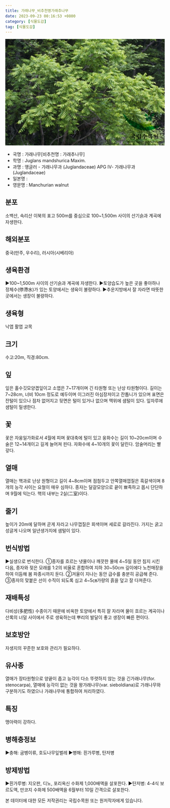 ```yaml
---
title: 가래나무_비추천명가래추나무
date: 2023-09-23 00:16:53 +0800
category: [식물도감]
tag: [식물도감]
---
```




![가래나무[비추천명 : 가래추나무]](/assets/img/fileUpload/plants/basic/Juglandaceae/Juglans/8917/1_th2.JPG)
- 국명 : 가래나무[비추천명 : 가래추나무]
- 학명 : Juglans mandshurica Maxim.
- 과명 : 앵글러 - 가래나무과 (Juglandaceae) APG Ⅳ- 가래나무과 (Juglandaceae)
- 일본명 : 
- 영문명 : Manchurian walnut


## 분포
소백산, 속리산 이북의 표고 500m를 중심으로 100~1,500m 사이의 산기슭과 계곡에 자생한다.
## 해외분포
중국(만주, 우수리), 러시아(시베리아)
## 생육환경
▶100~1,500m 사이의 산기슭과 계곡에 자생한다.
▶토양습도가 높은 곳을 좋아하나 정체수(停滯水)가 있는 토양에서는 생육이 불량하다. 
▶추운지방에서 잘 자라면 따뜻한 곳에서는 생장이 불량하다.
## 생육형
낙엽 활엽 교목
## 크기
수고:20m, 직경:80cm.
## 잎
잎은 홀수깃모양겹잎이고 소엽은 7~17개이며 긴 타원형 또는 난상 타원형이다. 길이는 7~28cm, 너비 10cm 정도로 예두이며 이그러진 아심장저이고 잔톱니가 있으며 표면은 잔털이 있으나 점차 없어지고 뒷면은 털이 있거나 없으며 맥위에 샘털이 있다. 잎자루에 샘털이 밀생한다.
## 꽃
꽃은 자웅일가화로서 4월에 피며 꽃대축에 털이 있고 웅화수는 길이 10~20cm이며 수술은 12~14개이고 길게 늘어져 핀다. 자화수에 4~10개의 꽃이 달린다. 암술머리는 빨갛다.
## 열매
열매는 핵과로 난상 원형이고 길이 4~8cm이며 점첨두고 안쪽열매껍질은 흑갈색이며 8개의 능각 사이는 요철이 매우 심하다. 종자는 달걀모양으로 끝이 뾰족하고 몹시 단단하며 9월에 익는다. 핵의 내부는 2실(二室)이다.
## 줄기
높이가 20m에 달하며 곧게 자라고 나무껍질은 회색이며 세로로 갈라진다. 가지는 굵고 성글게 나오며 일년생가지에 샘털이 있다.
## 번식방법
▶실생으로 번식한다. 
①종자를 흐르는 냇물이나 깨끗한 물에 4~5일 동안 침지 시킨 다음, 종자와 젖은 모래를 1:2의 비율로 혼합하여 지하 30~50cm 깊이에다 노천매장을 하여 이듬해 봄 파종시까지 둔다. 
②겨울이 지나는 동안 급수를 충분히 공급해 준다.
③종자의 맞붙은 선이 수직이 되도록 심고 4~5㎝가량의 흙을 덮고 잘 다져준다.
## 재배특성
다비성(多肥性) 수종이기 때문에 비옥한 토양에서 특히 잘 자라며 물이 흐르는 계곡이나 산록의 너덜 사이에서 주로 생육하는데 뿌리의 발달이 좋고 생장이 빠른 편이다.
## 보호방안
자생지의 꾸준한 보호와 관리가 필요하다.
## 유사종
열매가 장타원형으로 양끝이 좁고 능각이 다소 뚜렷하지 않는 것을 긴가래나무(for. stenocarpa), 열매에 능각이 없는 것을 왕가래나무(var. sieboldiana)로 가래나무와 구분하기도 하였으나 가래나무에 통합하여 처리하였다.
## 특징
맹아력이 강하다.
## 병해충정보
▶충해: 굼벵이류, 호도나무잎벌레
▶병해: 흰가루병, 탄저병
## 방제방법
▶흰가루병: 지오판, 디노, 포리옥신 수화제 1,000배액을 살포한다.
▶탄저병: 4-4식 보르도액, 만코지 수화제 500배액을 6월부터 10일 간격으로 살포한다.






본 데이터에 대한 모든 저작권리는 국립수목원 또는 원저작자에게 있습니다.
